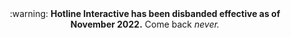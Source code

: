 <div align="center">
  :warning: <b>Hotline Interactive has been disbanded effective as of November 2022.</b> Come back <i>never.</i>
</div>

